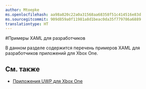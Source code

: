 ```yaml
---
author: Mtoepke
ms.openlocfilehash: aa98a820c22a0a31568aa68358f51c414516e83d
ms.sourcegitcommit: 909d859a0f11981a8d1beac0da35f779786a6889
translationtype: HT
---
```

#<a name="xaml-samples-for-developers"></a>Примеры XAML для разработчиков

В данном разделе содержится перечень примеров XAML для разработчиков приложений для Xbox One.

## <a name="see-also"></a>См. также
- [Приложения UWP для Xbox One](index.md)

